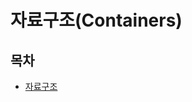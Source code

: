 # 자료구조(Containers)

## 목차

+ [자료구조](https://github.com/SeonBap/TIL/blob/main/Cpp/Class/Data_Structure.md)

